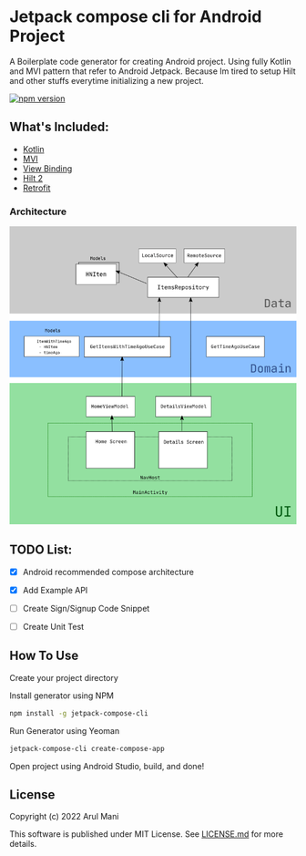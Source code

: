 # Jetpack compose cli for Android Project

A Boilerplate code generator for creating Android project. Using fully Kotlin and MVI pattern that refer to Android Jetpack. Because Im tired to setup Hilt and other stuffs everytime initializing a new project.

[![npm version](https://badge.fury.io/js/jetpack-compose-cli.svg)](https://badge.fury.io/js/jetpack-compose-cli)

## What's Included:

- [Kotlin](https://kotlinlang.org/)
- [MVI](https://en.wikipedia.org/wiki/Model%E2%80%93view%E2%80%93viewmodel)
- [View Binding](https://developer.android.com/topic/libraries/view-binding)
- [Hilt 2](https://github.com/google/dagger)
- [Retrofit](https://github.com/square/retrofit)

### Architecture

![Architecture](media/architecture.png "Architecture")

## TODO List:

- [x] Android recommended compose architecture
- [x] Add Example API
- [ ] Create Sign/Signup Code Snippet
- [ ] Create Unit Test


## How To Use

Create your project directory

Install generator using NPM

```bash
npm install -g jetpack-compose-cli
```

Run Generator using Yeoman

```bash
jetpack-compose-cli create-compose-app
```

Open project using Android Studio, build, and done!


## License

Copyright (c) 2022 Arul Mani

This software is published under MIT License. See [LICENSE.md](LICENSE.md) for more details.